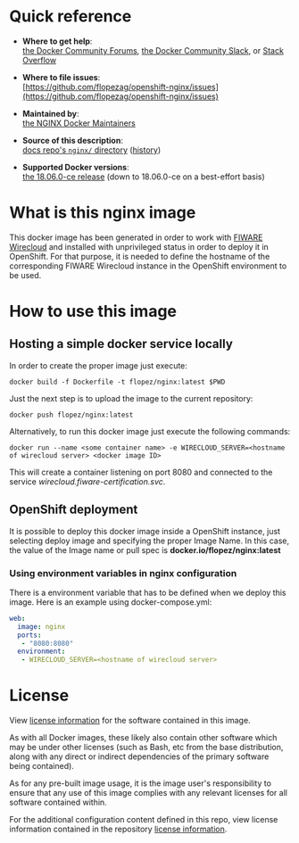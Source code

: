 # Quick reference

-	**Where to get help**:  
	[the Docker Community Forums](https://forums.docker.com/), [the Docker Community Slack](https://blog.docker.com/2016/11/introducing-docker-community-directory-docker-community-slack/), or [Stack Overflow](https://stackoverflow.com/search?q=fiware-wirecloud)

-	**Where to file issues**:  
	[https://github.com/flopezag/openshift-nginx/issues](https://github.com/flopezag/openshift-nginx/issues)

-	**Maintained by**:  
	[the NGINX Docker Maintainers](https://github.com/flopezag/openshift-nginx)

-	**Source of this description**:  
	[docs repo's `nginx/` directory](https://github.com/flopezag/openshift-nginx/docs/tree/master/nginx) ([history](https://github.com/flopezag/openshift-nginx/docs/commits/master/nginx))

-	**Supported Docker versions**:  
	[the 18.06.0-ce release](https://github.com/docker/docker-ce/releases/tag/v18.06.0-ce) 
	(down to 18.06.0-ce on a best-effort basis)

# What is this nginx image

This docker image has been generated in order to work with [FIWARE Wirecloud](https://hub.docker.com/r/fiware/wirecloud/) 
and installed with unprivileged status in order to deploy it in OpenShift. For that 
purpose, it is needed to define the hostname of the corresponding FIWARE Wirecloud 
instance in the OpenShift environment to be used. 

# How to use this image

## Hosting a simple docker service locally

In order to create the proper image just execute:

```console
docker build -f Dockerfile -t flopez/nginx:latest $PWD
```

Just the next step is to upload the image to the current repository:

```console
docker push flopez/nginx:latest
```

Alternatively, to run this docker image just execute the following commands:

```console
docker run --name <some container name> -e WIRECLOUD_SERVER=<hostname of wirecloud server> <docker image ID>
```

This will create a container listening on port 8080 and connected to the service
*wirecloud.fiware-certification.svc*.

## OpenShift deployment

It is possible to deploy this docker image inside a OpenShift instance, just 
selecting deploy image and specifying the proper Image Name. In this case,
the value of the Image name or pull spec is **docker.io/flopez/nginx:latest**


### Using environment variables in nginx configuration

There is a environment variable that has to be defined when we deploy this 
image. Here is an example using docker-compose.yml:

```yaml
web:
  image: nginx
  ports:
   - "8080:8080"
  environment:
   - WIRECLOUD_SERVER=<hostname of wirecloud server>
```

# License

View [license information](http://nginx.org/LICENSE) for the software contained in this image.

As with all Docker images, these likely also contain other software which may be under 
other licenses (such as Bash, etc from the base distribution, along with any direct or 
indirect dependencies of the primary software being contained).

As for any pre-built image usage, it is the image user's responsibility to ensure that 
any use of this image complies with any relevant licenses for all software contained 
within.

For the additional configuration content defined in this repo, view license information contained in the
repository [license information](https://github.com/flopezag/openshift-nginx/blob/master/LICENSE).